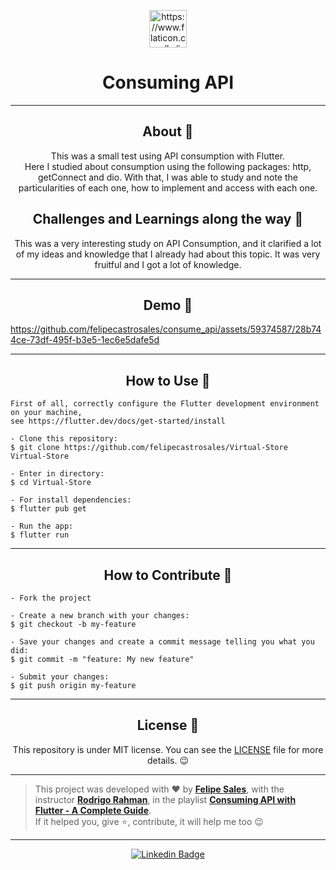 <p align="center">
      <img src="https://user-images.githubusercontent.com/59374587/130434294-b32bc1a5-ab2d-40b4-8540-b5838d99a216.png" width="60px" alt="https://www.flaticon.com/br/icone-premium/api_1071837?term=api&related_id=1071837&origin=search "/>
</p>

<h1 align="center">Consuming API</h1>

---

<h2 align="center">About 📖</h2>

<p align="center">
    This was a small test using API consumption with Flutter.<br>
    Here I studied about consumption using the following packages: http, getConnect and dio. With that, I was able to study and note the particularities of each one, how to implement and access with each one.<br>
</p>

<h2 align="center">Challenges and Learnings along the way 🤯</h2>

<p align="center">
    This was a very interesting study on API Consumption, and it clarified a lot of my ideas and knowledge that I already had about this topic. It was very fruitful and I got a lot of knowledge.
</p>

---

<h2 align="center">Demo 📱</h2>

https://github.com/felipecastrosales/consume_api/assets/59374587/28b744ce-73df-495f-b3e5-1ec6e5dafe5d

---

<h2 align="center">How to Use 🤔</h2>

   ```
   First of all, correctly configure the Flutter development environment on your machine,
   see https://flutter.dev/docs/get-started/install
   
   - Clone this repository:
   $ git clone https://github.com/felipecastrosales/Virtual-Store Virtual-Store

   - Enter in directory:
   $ cd Virtual-Store

   - For install dependencies:
   $ flutter pub get

   - Run the app: 
   $ flutter run
   ```

---

<h2 align="center">How to Contribute 💪</h2>

   ```
   - Fork the project 

   - Create a new branch with your changes:
   $ git checkout -b my-feature

   - Save your changes and create a commit message telling you what you did:
   $ git commit -m "feature: My new feature"

   - Submit your changes:
   $ git push origin my-feature
   ```

---

<h2 align="center">License 📝</h2>

<p align="center">
   This repository is under MIT license. You can see the <a href="https://github.com/felipecastrosales/Virtual-Store/blob/master/LICENSE">LICENSE</a> file for more details. 😉
</p>

   ---

   >This project was developed with ❤️ by **[Felipe Sales](https://www.linkedin.com/in/felipecastrosales/)**, with the instructor **[Rodrigo Rahman](https://linkedin.com/in/rodrigo-rahman)**, in the playlist  **[Consuming API with Flutter - A Complete Guide](https://www.youtube.com/watch?v=1uxnXwN0s5Q)**.<br>
   If it helped you, give ⭐, contribute, it will help me too 😉

---

   <div align="center">

   [![Linkedin Badge](https://img.shields.io/badge/-Felipe%20Sales-292929?style=flat-square&logo=Linkedin&logoColor=white&link=https://www.linkedin.com/in/felipecastrosales/)](https://www.linkedin.com/in/felipecastrosales/)

   </div>
